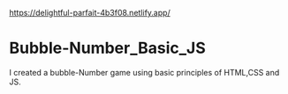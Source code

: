 https://delightful-parfait-4b3f08.netlify.app/

# Bubble-Number_Basic_JS
I created a bubble-Number game using basic principles of HTML,CSS and JS.

